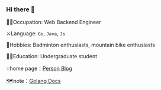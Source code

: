 ### Hi there 👋



:pouting_man:Occupation: Web Backend Engineer

:crossed_swords:Language: `Go`, `Java`, `Js`

:badminton:Hobbies: Badminton enthusiasts, mountain bike enthusiasts

:man_student:Education: Undergraduate student

:bulb:home page：[Person Blog](http://www.vegetableprogrammer.top/)

🗺️note：[Golang Docs](https://golang.halfiisland.com/)
